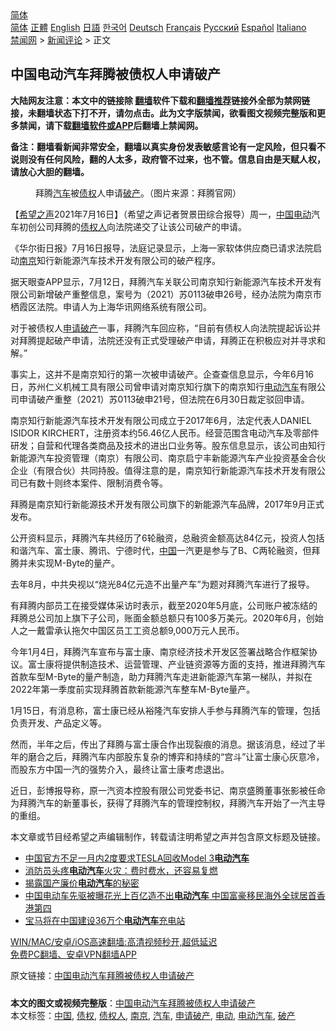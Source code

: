  <!-- 面包屑导航 --> <div class="breadcrumb"><!-- GTranslate: https://gtranslate.io/ -->  <div class="switcher notranslate">  <div class="selected">  <a href="#" onclick="return false;"> 简体</a>  </div>  <div class="option">  <a href="https://www.bannedbook.org" onclick="doGTranslate('zh-CN|zh-CN');jQuery('div.switcher div.selected a').html(jQuery(this).html());return false;" title="简体中文" class="nturl selected"> 简体</a>  <a href="https://www.bannedbook.org/zh-tw/" onclick="doGTranslate('zh-CN|zh-TW');jQuery('div.switcher div.selected a').html(jQuery(this).html());return false;" title="繁體中文" class="nturl"> 正體</a>  <a href="https://www.bannedbook.org/en/" onclick="doGTranslate('zh-CN|en');jQuery('div.switcher div.selected a').html(jQuery(this).html());return false;" title="English" class="nturl"> English</a>  <a href="https://www.bannedbook.org/ja/" onclick="doGTranslate('zh-CN|ja');jQuery('div.switcher div.selected a').html(jQuery(this).html());return false;" title="日本語" class="nturl"> 日語</a>  <a href="https://www.bannedbook.org/ko/" onclick="doGTranslate('zh-CN|ko');jQuery('div.switcher div.selected a').html(jQuery(this).html());return false;" title="한국어" class="nturl"> 한국어</a>  <a href="https://www.bannedbook.org/de/" onclick="doGTranslate('zh-CN|de');jQuery('div.switcher div.selected a').html(jQuery(this).html());return false;" title="Deutsch" class="nturl"> Deutsch</a>  <a href="https://www.bannedbook.org/fr/" onclick="doGTranslate('zh-CN|fr');jQuery('div.switcher div.selected a').html(jQuery(this).html());return false;" title="Français" class="nturl"> Français</a>  <a href="https://www.bannedbook.org/ru/" onclick="doGTranslate('zh-CN|ru');jQuery('div.switcher div.selected a').html(jQuery(this).html());return false;" title="Русский" class="nturl"> Русский</a>  <a href="https://www.bannedbook.org/es/" onclick="doGTranslate('zh-CN|es');jQuery('div.switcher div.selected a').html(jQuery(this).html());return false;" title="Español" class="nturl"> Español</a>  <a href="https://www.bannedbook.org/it/" onclick="doGTranslate('zh-CN|it');jQuery('div.switcher div.selected a').html(jQuery(this).html());return false;" title="Italiano" class="nturl"> Italiano</a>  </div>  </div>      <div class='breadcrumb-sub'><!-- Breadcrumb NavXT 6.3.0 --> <a href="https://www.bannedbook.org/" class="home">禁闻网</a> &gt; <a href="https://www.bannedbook.org/bnews/comments/" class="category">新闻评论</a> &gt; 正文</div></div><h2>中国电动汽车拜腾被债权人申请破产</h2> <p class="notice"><b>大陆网友注意：本文中的链接除 <a href="https://github.com/bannedbook/fanqiang" >翻墙</a>软件下载和<a href="https://github.com/killgcd/justmysocks/blob/master/README.md">翻墙推荐</a>链接外全部为禁网链接，未翻墙状态下打不开，请勿点击。此为文字版禁闻，欲看图文视频完整版和更多禁闻，请下载<a href="https://github.com/bannedbook/fanqiang">翻墙软件或APP</a>后翻墙上禁闻网。</p><p>备注：翻墙看新闻非常安全，翻墙以真实身份发表敏感言论有一定风险，但只看不说则没有任何风险，翻的人太多，政府管不过来，也不管。信息自由是天赋人权，请放心大胆的翻墙。</b></p>  <div class="entry"> <figure><figcaption>拜腾<a href="https://www.bannedbook.org/bnews/tag/%e6%b1%bd%e8%bd%a6/" class="st_tag internal_tag" rel="tag" title="标签 汽车 下的日志">汽车</a>被<a href="https://www.bannedbook.org/bnews/tag/%E5%80%BA%E6%9D%83/" class="st_tag internal_tag" rel="tag" title="标签 债权 下的日志">债权</a>人申请<a href="https://www.bannedbook.org/bnews/tag/%e7%a0%b4%e4%ba%a7/" class="st_tag internal_tag" rel="tag" title="标签 破产 下的日志">破产</a>。（图片来源：拜腾官网）</figcaption></figure> <p>【<span class='wp_keywordlink_affiliate'><a href="https://www.soundofhope.org" title="希望之声" target="_blank">希望之声</a></span>2021年7月16日】（希望之声记者贺景田综合报导）周一，<span class='wp_keywordlink_affiliate'><a href="https://www.bannedbook.org/" title="中国" target="_blank">中国</a></span><a href="https://www.bannedbook.org/bnews/tag/%E7%94%B5%E5%8A%A8/" class="st_tag internal_tag" rel="tag" title="标签 电动 下的日志">电动</a>汽车初创公司拜腾的<a href="https://www.bannedbook.org/bnews/tag/%E5%80%BA%E6%9D%83%E4%BA%BA/" class="st_tag internal_tag" rel="tag" title="标签 债权人 下的日志">债权人</a>向法院递交了让该公司破产的申请。</p> <p>《华尔街日报》7月16日报导，法庭记录显示，上海一家软体供应商已请求法院启动<a href="https://www.bannedbook.org/bnews/tag/%e5%8d%97%e4%ba%ac/" class="st_tag internal_tag" rel="tag" title="标签 南京 下的日志">南京</a>知行新能源汽车技术开发有限公司的破产程序。</p> <p>据天眼查APP显示，7月12日，拜腾汽车关联公司南京知行新能源汽车技术开发有限公司新增破产重整信息，案号为（2021）苏0113破申26号，经办法院为南京市栖霞区法院。申请人为上海华讯网络系统有限公司。</p> <p>对于被债权人<a href="https://www.bannedbook.org/bnews/tag/%E7%94%B3%E8%AF%B7%E7%A0%B4%E4%BA%A7/" class="st_tag internal_tag" rel="tag" title="标签 申请破产 下的日志">申请破产</a>一事，拜腾汽车回应称，“目前有债权人向法院提起诉讼并对拜腾提起破产申请，法院还没有正式受理破产申请，拜腾正在积极应对并寻求和解。”</p>  <p>事实上，这并不是南京知行的第一次被申请破产。企查查信息显示，今年6月16日，苏州仁义机械工具有限公司曾申请对南京知行旗下的南京知行<a href="https://www.bannedbook.org/bnews/tag/%e7%94%b5%e5%8a%a8%e6%b1%bd%e8%bd%a6/" class="st_tag internal_tag" rel="tag" title="标签 电动汽车 下的日志">电动汽车</a>有限公司申请破产重整（2021）苏0113破申21号，但法院在6月30日裁定驳回申请。</p> <p>南京知行新能源汽车技术开发有限公司成立于2017年6月，法定代表人DANIEL ISIDOR KIRCHERT，注册资本约56.46亿人民币。经营范围含电动汽车及零部件研发；自营和代理各类商品及技术的进出口业务等。股东信息显示，该公司由知行新能源汽车投资管理（南京）有限公司、南京启宁丰新能源汽车产业投资基金合伙企业（有限合伙）共同持股。值得注意的是，南京知行新能源汽车技术开发有限公司已有数十则终本案件、限制消费令等。</p> <p>拜腾是南京知行新能源技术开发有限公司旗下的新能源汽车品牌，2017年9月正式发布。</p> <p>公开资料显示，拜腾汽车共经历了6轮融资，总融资金额高达84亿元，投资人包括和谐汽车、富士康、腾讯、宁德时代，<a href="https://www.bannedbook.org/bnews/tag/%E4%B8%AD%E5%9B%BD/" class="st_tag internal_tag" rel="tag" title="标签 中国 下的日志">中国</a>一汽更是参与了B、C两轮融资，但拜腾并未实现M-Byte的量产。</p>  <p>去年8月，中共央视以“烧光84亿元造不出量产车”为题对拜腾汽车进行了报导。</p> <p>有拜腾内部员工在接受媒体采访时表示，截至2020年5月底，公司账户被冻结的拜腾总公司加上旗下子公司，账面金额总额只有100多万美元。2020年6月，创始人之一戴雷承认拖欠中国区员工工资总额9,000万元人民币。</p> <p>今年1月4日，拜腾汽车宣布与富士康、南京经济技术开发区签署战略合作框架协议。富士康将提供制造技术、运营管理、产业链资源等方面的支持，推进拜腾汽车首款车型M-Byte的量产制造，助力拜腾汽车走进新能源汽车第一梯队，并拟在2022年第一季度前实现拜腾首款新能源汽车整车M-Byte量产。</p> <p>1月15日，有消息称，富士康已经从裕隆汽车安排人手参与拜腾汽车的管理，包括负责开发、产品定义等。</p>  <p>然而，半年之后，传出了拜腾与富士康合作出现裂痕的消息。据该消息，经过了半年的磨合之后，拜腾汽车内部股东复杂的博弈和持续的“宫斗”让富士康心灰意冷，而股东方中国一汽的强势介入，最终让富士康考虑退出。</p> <p>近日，彭博报导称，原一汽资本控股有限公司党委书记、南京盛腾董事张影被任命为拜腾汽车的新董事长，获得了拜腾汽车的管理控制权，拜腾汽车开始了一汽主导的重组。</p> <p>本文章或节目经希望之声编辑制作，转载请注明希望之声并包含原文标题及链接。 </p> <ul class='op-related-articles' title='相关阅读'> <li><a href='https://www.bannedbook.org/bnews/ssgc/20210629/1576876.html' target='_blank'>中国官方不足一月内2度要求TESLA回收Model 3<b>电动汽车</b></a></li> <li><a href='https://www.bannedbook.org/bnews/cnnews/20210624/1573123.html' target='_blank'>消防员头疼<b>电动汽车</b>火灾：费时费水，还容易复燃</a></li> <li><a href='https://www.bannedbook.org/bnews/finance/20210622/1571690.html' target='_blank'>揭露国产廉价<b>电动汽车</b>的秘密</a></li> <li><a href='https://www.bannedbook.org/bnews/cbnews/20210619/1570136.html' target='_blank'>中国电动车先驱被曝花光上百亿造不出<b>电动汽车</b> 中国富豪移民海外全球居首香港第四</a></li> <li><a href='https://www.bannedbook.org/bnews/baitai/20210603/1559469.html' target='_blank'>宝马将在中国建设36万个<b>电动汽车</b>充电站</a></li> </ul> <p class="texttj"> <a href="https://github.com/bannedbook/fanqiang/wiki/V2ray%E6%9C%BA%E5%9C%BA" target="_blank">WIN/MAC/安卓/iOS高速翻墙:高清视频秒开,超低延迟</a><br/> <a href="https://github.com/bannedbook/fanqiang/wiki/%E7%A6%81%E9%97%BB%E7%BD%91%E5%AE%89%E5%8D%93%E7%BF%BB%E5%A2%99%E6%96%B0%E9%97%BBAPP" target="_blank">免费PC翻墙、安卓VPN翻墙APP</a></p> <p>原文链接：<a class="src_link"  href="https://www.soundofhope.org/post/526391" target="_blank">中国电动汽车拜腾被债权人申请破产</a></p><a name='sharetosocial'></a>  <div style="margin-bottom:5px;padding-bottom:5px;clear:both"> <div id="archive-pix-1" class="banner-ads"> <!-- AuctionX Display platform tag START --> <div id="26318x728x90x621x_ADSLOT2" clicktrack="%%CLICK_URL_ESC%%"></div> <!-- AuctionX Display platform tag END --> </div> <div id="archive-pix-2" class="banner-ads"> <!-- AuctionX Display platform tag START --> <div id="26315x300x250x621x_ADSLOT2" clicktrack="%%CLICK_URL_ESC%%"></div> <!-- AuctionX Display platform tag END --> </div> </div>    <div id="archive-pix-1" class="banner-ads"> <!-- AuctionX Display platform tag START --> <div id="26318x728x90x621x_ADSLOT3" clicktrack="%%CLICK_URL_ESC%%"></div> <!-- AuctionX Display platform tag END --> </div> <div><b>本文的图文或视频完整版</b>：<a href='https://www.bannedbook.org/bnews/comments/20210717/1588649.html'>中国电动汽车拜腾被债权人申请破产</a></div>  </div><!--END ENTRY--> <div class="postfooter"> <div>本文标签：<a href="https://www.bannedbook.org/bnews/tag/%E4%B8%AD%E5%9B%BD/" rel="tag">中国</a>, <a href="https://www.bannedbook.org/bnews/tag/%E5%80%BA%E6%9D%83/" rel="tag">债权</a>, <a href="https://www.bannedbook.org/bnews/tag/%E5%80%BA%E6%9D%83%E4%BA%BA/" rel="tag">债权人</a>, <a href="https://www.bannedbook.org/bnews/tag/%e5%8d%97%e4%ba%ac/" rel="tag">南京</a>, <a href="https://www.bannedbook.org/bnews/tag/%e6%b1%bd%e8%bd%a6/" rel="tag">汽车</a>, <a href="https://www.bannedbook.org/bnews/tag/%E7%94%B3%E8%AF%B7%E7%A0%B4%E4%BA%A7/" rel="tag">申请破产</a>, <a href="https://www.bannedbook.org/bnews/tag/%E7%94%B5%E5%8A%A8/" rel="tag">电动</a>, <a href="https://www.bannedbook.org/bnews/tag/%e7%94%b5%e5%8a%a8%e6%b1%bd%e8%bd%a6/" rel="tag">电动汽车</a>, <a href="https://www.bannedbook.org/bnews/tag/%e7%a0%b4%e4%ba%a7/" rel="tag">破产</a></div>  </div><!--END POSTFOOTER--> 